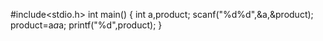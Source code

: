 #include<stdio.h>
int main()
{
    int a,product;
    scanf("%d%d",&a,&product);
    product=a*a*a;
    printf("%d",product);
}

